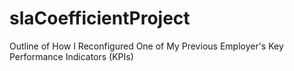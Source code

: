 # slaCoefficientProject
Outline of How I Reconfigured One of My Previous Employer's Key Performance Indicators (KPIs)
